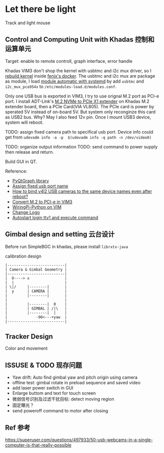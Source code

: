 # Let there be light
Track and light mouse

## Control and Computing Unit with Khadas 控制和运算单元
Target: enable to remote controll, graph interface, error handle

Khadas VIM3 don't shop the kernel with usbtmc and i2c mux driver, so I
[rebuild kernel](https://docs.khadas.com/vim3/HowToUpgradeTheKernel.html)
inside [fenix's docker](https://github.com/khadas/fenix).
The usbtmc and i2c mux are package as module, I load [module automatic with systemd](https://wiki.archlinux.org/title/Kernel_module)
by add `usbtmc` and `i2c_mux_pca954x` to `/etc/modules-load.d/modules.conf`.

Only one USB bus is exported in VIM3, I try to use orignal M.2 port as PCI-e
port. I install ADT-Link's [M.2 NVMe to PCIe X1 extender](http://www.adtlink.cn/en/product/R41.html)
on Khadas M.2 extender board, then a PCIe Card(VIA VL805). The PCIe card is
power by sperated 5V instead of on-board 5V. But system only reconginze this
card as USB2 bus. Why? May I also feed 12v pin. Once I mount USB3 device,
system will reboot. 

TODO: assign fixed camera path to specifical usb port. Device info could get
from `udevadm info -a -p  $(udevadm info -q path -n /dev/video0)`

TODO: organize output information
TODO: send command to power supply then release and return.

Build GUI in QT. 


Reference:
- [PyQtGraph library](https://github.com/pyqtgraph/pyqtgraph)
- [Assign fixed usb port name](https://www.freva.com/2019/06/20/assign-fixed-usb-port-names-to-your-raspberry-pi/)
- [How to bind v4l2 USB cameras to the same device names even after reboot?](https://unix.stackexchange.com/questions/77170/how-to-bind-v4l2-usb-cameras-to-the-same-device-names-even-after-reboot)
- [Convert M.2 to PCI-e in VIM3](https://forum.khadas.com/t/pci-e-card-power-supply/12122)
- [WiringPi-Python on VIM](https://docs.khadas.com/zh-cn/vim3/HowToUseWiringPi-Python.html)
- [Change Logo](https://docs.khadas.com/zh-cn/vim3/HowToChangeBootLogo.html)
- [Autostart login tty1 and execute command](https://unix.stackexchange.com/questions/44288/run-gui-application-on-startup)


## Gimbal design and setting 云台设计
Before run SimpleBGC in khadas, please install `librxtx-java`

calibration design

```
|--------------------------|
| Camera & Gimbal Geometry |
|--------------------------|
|  O----> x                |
|  |                       |
| \|/     |--------|       |
|  y      | CAMERA |       |
|         |--------|       |
|                          |
|         |--------|  0    |
|         | GIMBAL | /|\   |
|         |--------|  |    |
|             -90<---+yaw  |
|--------------------------|
```

## Tracker Design
Color and movement


## ISSUSE & TODO 现存问题
+ Yaw drift: Auto find gimbal yaw and pitch origin using camera
+ offline test: gimbal rotate in preload sequence and saved video
+ add laser power switch in GUI
+ Enlarge buttom and text for touch screen
+ 微弱信号识别及过滤干扰目标: detect moving region
+ 固定曝光？
+ send poweroff command to motor after closing  

## Ref 参考
https://superuser.com/questions/497933/50-usb-webcams-in-a-single-computer-is-that-really-possible
